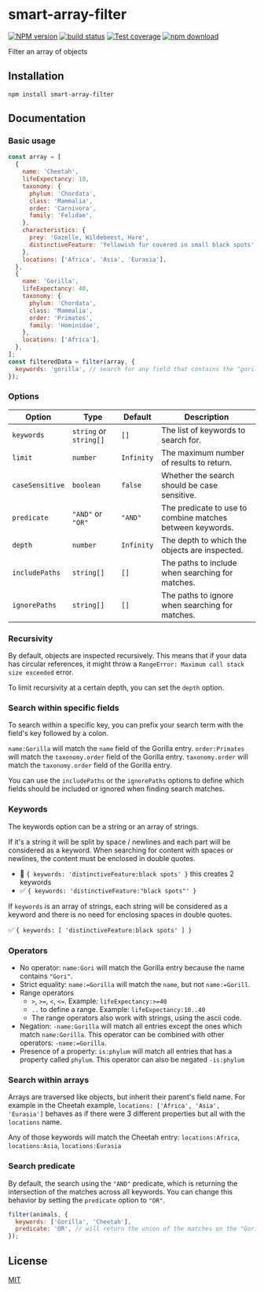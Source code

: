 # smart-array-filter

[![NPM version][npm-image]][npm-url]
[![build status][travis-image]][travis-url]
[![Test coverage][coveralls-image]][coveralls-url]
[![npm download][download-image]][download-url]

Filter an array of objects

## Installation

`npm install smart-array-filter`

## Documentation

### Basic usage

```js
const array = [
  {
    name: 'Cheetah',
    lifeExpectancy: 10,
    taxonomy: {
      phylum: 'Chordata',
      class: 'Mammalia',
      order: 'Carnivora',
      family: 'Felidae',
    },
    characteristics: {
      prey: 'Gazelle, Wildebeest, Hare',
      distinctiveFeature: 'Yellowish fur covered in small black spots',
    },
    locations: ['Africa', 'Asia', 'Eurasia'],
  },
  {
    name: 'Gorilla',
    lifeExpectancy: 40,
    taxonomy: {
      phylum: 'Chordata',
      class: 'Mammalia',
      order: 'Primates',
      family: 'Hominidae',
    },
    locations: ['Africa'],
  },
];
const filteredData = filter(array, {
  keywords: 'gorilla', // search for any field that contains the "gorilla" string
});
```

### Options

| Option          | Type                   | Default    | Description                                               |
| --------------- | ---------------------- | ---------- | --------------------------------------------------------- |
| `keywords`      | `string` or `string[]` | `[]`       | The list of keywords to search for.                       |
| `limit`         | `number`               | `Infinity` | The maximum number of results to return.                  |
| `caseSensitive` | `boolean`              | `false`    | Whether the search should be case sensitive.              |
| `predicate`     | `"AND"` or `"OR"`      | `"AND"`    | The predicate to use to combine matches between keywords. |
| `depth`         | `number`               | `Infinity` | The depth to which the objects are inspected.             |
| `includePaths`  | `string[]`             | `[]`       | The paths to include when searching for matches.          |
| `ignorePaths`   | `string[]`             | `[]`       | The paths to ignore when searching for matches.           |

### Recursivity

By default, objects are inspected recursively. This means that if your data has circular references, it might throw a `RangeError: Maximum call stack size exceeded` error.

To limit recursivity at a certain depth, you can set the `depth` option.

### Search within specific fields

To search within a specific key, you can prefix your search term with the field's key followed by a colon.

`name:Gorilla` will match the `name` field of the Gorilla entry.
`order:Primates` will match the `taxonomy.order` field of the Gorilla entry.
`taxonomy.order` will match the `taxonomy.order` field of the Gorilla entry.

You can use the `includePaths` or the `ignorePaths` options to define which fields should be included or ignored when finding search matches.

### Keywords

The keywords option can be a string or an array of strings.

If it's a string it will be split by space / newlines and each part will be considered as a keyword. When searching for content with spaces or newlines, the content must be enclosed in double quotes.

- 🚫 `{ keywords: 'distinctiveFeature:black spots' }` this creates 2 keywords
- ✅ `{ keywords: 'distinctiveFeature:"black spots"' }`

If `keywords` is an array of strings, each string will be considered as a keyword and there is no need for enclosing spaces in double quotes.

✅ `{ keywords: [ 'distinctiveFeature:black spots' ] }`

### Operators

- No operator: `name:Gori` will match the Gorilla entry because the name contains `"Gori"`.
- Strict equality: `name:=Gorilla` will match the `name`, but not `name:=Gorill`.
- Range operators
  - `>`, `>=`, `<`, `<=`. Example: `lifeExpectancy:>=40`
  - `..` to define a range. Example: `lifeExpectancy:10..40`
  - The range operators also work with strings, using the ascii code.
- Negation: `-name:Gorilla` will match all entries except the ones which match `name:Gorilla`. This operator can be combined with other operators: `-name:=Gorilla`.
- Presence of a property: `is:phylum` will match all entries that has a property called `phylum`. This operator can also be negated `-is:phylum`

### Search within arrays

Arrays are traversed like objects, but inherit their parent's field name. For example in the Cheetah example, `locations: ['Africa', 'Asia', 'Eurasia']` behaves as if there were 3 different properties but all with the `locations` name.

Any of those keywords will match the Cheetah entry:
`locations:Africa`, `locations:Asia`, `locations:Eurasia`

### Search predicate

By default, the search using the `"AND"` predicate, which is returning the intersection of the matches across all keywords. You can change this behavior by setting the `predicate` option to `"OR"`.

```js
filter(animals, {
  keywords: ['Gorilla', 'Cheetah'],
  predicate: 'OR', // will return the union of the matches on the "Gorilla" and "Cheetah" keywords
});
```

## License

[MIT](./LICENSE)

[npm-image]: https://img.shields.io/npm/v/smart-array-filter.svg?style=flat-square
[npm-url]: https://www.npmjs.com/package/smart-array-filter
[travis-image]: https://img.shields.io/travis/cheminfo/smart-array-filter/main.svg?style=flat-square
[travis-url]: https://travis-ci.org/cheminfo/smart-array-filter
[coveralls-image]: https://img.shields.io/coveralls/cheminfo/smart-array-filter.svg?style=flat-square
[coveralls-url]: https://coveralls.io/github/cheminfo/smart-array-filter
[download-image]: https://img.shields.io/npm/dm/smart-array-filter.svg?style=flat-square
[download-url]: https://www.npmjs.com/package/smart-array-filter
